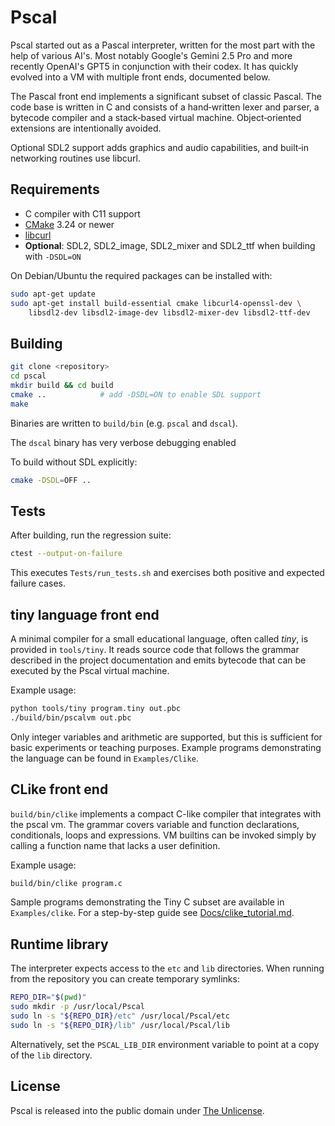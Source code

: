 # Pscal

Pscal started out as a Pascal interpreter, written for the most part with the help of various AI's.  Most notably Google's Gemini 2.5 Pro and more recently OpenAI's GPT5 in conjunction with their codex.  It has quickly evolved into a VM with multiple front ends, documented below.

The Pascal front end implements a significant subset of classic Pascal.  The code base is written in C and consists of a hand‑written lexer and parser, a bytecode compiler and a stack‑based virtual machine.  Object‑oriented extensions are intentionally avoided.

Optional SDL2 support adds graphics and audio capabilities, and built‑in networking routines use libcurl.

## Requirements

- C compiler with C11 support
- [CMake](https://cmake.org/) 3.24 or newer
- [libcurl](https://curl.se/libcurl/)
- **Optional**: SDL2, SDL2_image, SDL2_mixer and SDL2_ttf when building with `-DSDL=ON`

On Debian/Ubuntu the required packages can be installed with:

```sh
sudo apt-get update
sudo apt-get install build-essential cmake libcurl4-openssl-dev \
    libsdl2-dev libsdl2-image-dev libsdl2-mixer-dev libsdl2-ttf-dev
```

## Building

```sh
git clone <repository>
cd pscal
mkdir build && cd build
cmake ..            # add -DSDL=ON to enable SDL support
make
```

Binaries are written to `build/bin` (e.g. `pscal` and `dscal`).

The `dscal` binary has very verbose debugging enabled

To build without SDL explicitly:

```sh
cmake -DSDL=OFF ..
```

## Tests

After building, run the regression suite:

```sh
ctest --output-on-failure
```

This executes `Tests/run_tests.sh` and exercises both positive and expected failure cases.

## tiny language front end

A minimal compiler for a small educational language, often called *tiny*, is
provided in `tools/tiny`.  It reads source code that follows the grammar
described in the project documentation and emits bytecode that can be executed
by the Pscal virtual machine.

Example usage:

```sh
python tools/tiny program.tiny out.pbc
./build/bin/pscalvm out.pbc
```

Only integer variables and arithmetic are supported, but this is sufficient for
basic experiments or teaching purposes. Example programs demonstrating the
language can be found in `Examples/Clike`.

## CLike front end

`build/bin/clike` implements a compact C-like compiler that integrates
with the pscal vm.  The grammar covers variable and function declarations,
conditionals, loops and expressions. VM builtins can be invoked simply by
calling a function name that lacks a user definition.

Example usage:

```sh
build/bin/clike program.c

```

Sample programs demonstrating the Tiny C subset are available in
`Examples/clike`. For a step-by-step guide see
[Docs/clike_tutorial.md](Docs/clike_tutorial.md).

## Runtime library

The interpreter expects access to the `etc` and `lib` directories.  When running from the repository you can create temporary symlinks:

```sh
REPO_DIR="$(pwd)"
sudo mkdir -p /usr/local/Pscal
sudo ln -s "${REPO_DIR}/etc" /usr/local/Pscal/etc
sudo ln -s "${REPO_DIR}/lib" /usr/local/Pscal/lib
```

Alternatively, set the `PSCAL_LIB_DIR` environment variable to point at a copy of the `lib` directory.

## License

Pscal is released into the public domain under [The Unlicense](LICENSE).

